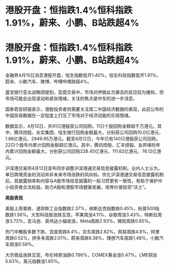 # 港股开盘：恒指跌1.4%恒科指跌1.91%，蔚来、小鹏、B站跌超4%

# 港股开盘：恒指跌1.4%恒科指跌1.91%，蔚来、小鹏、B站跌超4%

金融界4月15日消息港股开盘，恒生指数低开1.40%，恒生科技指数低开1.91%。蔚来、小鹏汽车、微博、哔哩哔哩跌超4%。

盛宝银行亚太战略团提到，亚盘交易中，市场对伊朗此次袭击的反应较为缓和，但市场可能会出现波动和紧张情绪，关注的焦点是中东的进一步消息。

国泰君安研报表示，港股投资者则需要关注周二中国经济数据的表现，此前公布的中国贸易数据在一定程度上打压了市场对于经济动能的乐观情绪。

数据显示，4月12日，共41只港股获公司回购，11只个股回购金额超千万港元。其中，腾讯控股、长实集团、恒生银行回购金额最大，分别获公司回购10.0亿港元、1.86亿港元、2949.95万港元。截至4月12日，今年已有140只港股获公司回购，22只个股年内累计回购金额超亿港元。其中，腾讯控股、汇丰控股、友邦保险年内累计回购金额最大，分别获公司回购228.45亿港元、111.62亿港元、76.12亿港元。

沪深港交易所4月12日宣布同步调整沪深港通交易信息披露机制。业内人士认为，单日跨境资金的流动并非未来市场涨跌的风向标。优化沪深港通交易信息披露机制后，其披露频率和内容与A股市场信息披露的一般习惯更有一致性，有助于保护中小投资者合法权益，助力A股和港股市场健康发展，培育价值投资“沃土”。

**美股表现**

美股上周普跌，道琼斯工业指数跌2.37%，纳斯达克指数跌0.45%，标普500指数跌1.56%。大型科技股涨跌互现，苹果周涨4.11%，谷歌周涨3.43%，特斯拉周涨3.73%，亚马逊、英伟达小幅收涨，Meta周跌2.93%，微软周跌0.85%。

热门中概股多数下跌，百度周跌8.4%，京东周跌2.62%，网易周跌4.8%，阿里周跌0.52%，拼多多周跌2.01%，蔚来周跌6.38%，理想汽车周跌1.48%，小鹏汽车周涨0.59%。

大宗商品涨跌互现，布伦特原油跌0.786%，COMEX黄金涨0.47%，LME铜涨0.63%，美元指数涨1.65%。

